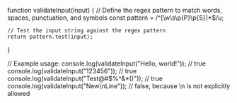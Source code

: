 function validateInput(input) {
// Define the regex pattern to match words, spaces, punctuation, and symbols
const pattern = /^[\w\s\p{P}\p{S}]\*$/u;

    // Test the input string against the regex pattern
    return pattern.test(input);

}

// Example usage:
console.log(validateInput("Hello, world!")); // true
console.log(validateInput("123456")); // true
console.log(validateInput("Test@#$%^&\*()")); // true
console.log(validateInput("New\nLine")); // false, because \n is not explicitly allowed
